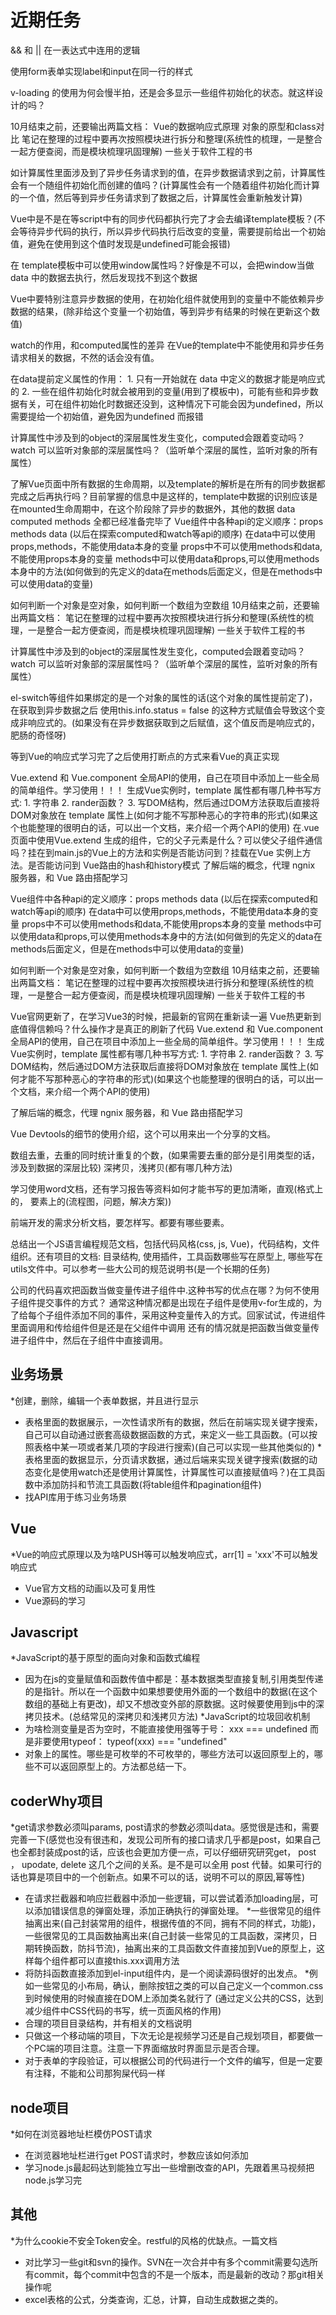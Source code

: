<!--
 *@Author: x09898 coder_xujie@163.com
 * @Date: 2022-05-09 20:54:40
 * @LastEditors: xujie 1607526161@qq.com
 * @LastEditTime: 2022-09-14 18:57:08
 * @FilePath: \HTML-CSS-Javascript-\待解决的知识点\近期的学习要务.md
 * @Description: 近期的学习任务
-->
# 近期任务

&& 和 || 在一表达式中连用的逻辑

使用form表单实现label和input在同一行的样式

v-loading 的使用为何会慢半拍，还是会多显示一些组件初始化的状态。就这样设计的吗？

10月结束之前，还要输出两篇文档： Vue的数据响应式原理 对象的原型和class对比
笔记在整理的过程中要再次按照模块进行拆分和整理(系统性的梳理，一是整合一起方便查阅，而是模块梳理巩固理解)
一些关于软件工程的书

如计算属性里面涉及到了异步任务请求到的值，在异步数据请求到之前，计算属性会有一个随组件初始化而创建的值吗？(计算属性会有一个随着组件初始化而计算的一个值，然后等到异步任务请求到了数据之后，计算属性会重新触发计算)

Vue中是不是在等script中有的同步代码都执行完了才会去编译template模板？(不会等待异步代码的执行，所以异步代码执行后改变的变量，需要提前给出一个初始值，避免在使用到这个值时发现是undefined可能会报错)

在 template模板中可以使用window属性吗？好像是不可以，会把window当做 data 中的数据去执行，然后发现找不到这个数据

Vue中要特别注意异步数据的使用，在初始化组件就使用到的变量中不能依赖异步数据的结果，(除非给这个变量一个初始值，等到异步有结果的时候在更新这个数值)

watch的作用，和computed属性的差异
在Vue的template中不能使用和异步任务请求相关的数据，不然的话会没有值。

在data提前定义属性的作用： 1. 只有一开始就在 data 中定义的数据才能是响应式的 2. 一些在组件初始化时就会被用到的变量(用到了模板中)，可能有些和异步数据有关，可在组件初始化时数据还没到，这种情况下可能会因为undefined，所以需要提给一个初始值，避免因为undefined 而报错

计算属性中涉及到的object的深层属性发生变化，computed会跟着变动吗？
watch 可以监听对象部的深层属性吗？（监听单个深层的属性，监听对象的所有属性）

了解Vue页面中所有数据的生命周期，以及template的解析是在所有的同步数据都完成之后再执行吗？目前掌握的信息中是这样的，template中数据的识别应该是在mounted生命周期中，在这个阶段除了异步的数据外，其他的数据 data computed  methods 全都已经准备完毕了
Vue组件中各种api的定义顺序：props methods data  (以后在探索computed和watch等api的顺序)
在data中可以使用props,methods，不能使用data本身的变量
props中不可以使用methods和data,不能使用props本身的变量
methods中可以使用data和props,可以使用methods本身中的方法(如何做到的先定义的data在methods后面定义，但是在methods中可以使用data的变量)

如何判断一个对象是空对象，如何判断一个数组为空数组
10月结束之前，还要输出两篇文档：
笔记在整理的过程中要再次按照模块进行拆分和整理(系统性的梳理，一是整合一起方便查阅，而是模块梳理巩固理解)
一些关于软件工程的书

计算属性中涉及到的object的深层属性发生变化，computed会跟着变动吗？
watch 可以监听对象部的深层属性吗？（监听单个深层的属性，监听对象的所有属性）

el-switch等组件如果绑定的是一个对象的属性的话(这个对象的属性提前定了)，在获取到异步数据之后 使用this.info.status = false 的这种方式赋值会导致这个变成非响应式的。(如果没有在异步数据获取到之后赋值，这个值反而是响应式的，肥肠的奇怪呀)

等到Vue的响应式学习完了之后使用打断点的方式来看Vue的真正实现

Vue.extend 和 Vue.component 全局API的使用，自己在项目中添加上一些全局的简单组件。学习使用！！！
生成Vue实例时，template 属性都有哪几种书写方式: 1. 字符串 2. rander函数？ 3. 写DOM结构，然后通过DOM方法获取后直接将DOM对象放在 template 属性上(如何才能不写那种恶心的字符串的形式)(如果这个也能整理的很明白的话，可以出一个文档，来介绍一个两个API的使用)
在.vue 页面中使用Vue.extend 生成的组件，它的父子元素是什么？可以使父子组件通信吗？挂在到main.js的Vue上的方法和实例是否能访问到？挂载在Vue 实例上方法。是否能访问到
Vue路由的hash和history模式
了解后端的概念，代理 ngnix 服务器，和 Vue 路由搭配学习

Vue组件中各种api的定义顺序：props methods data  (以后在探索computed和watch等api的顺序)
在data中可以使用props,methods，不能使用data本身的变量
props中不可以使用methods和data,不能使用props本身的变量
methods中可以使用data和props,可以使用methods本身中的方法(如何做到的先定义的data在methods后面定义，但是在methods中可以使用data的变量)

如何判断一个对象是空对象，如何判断一个数组为空数组
10月结束之前，还要输出两篇文档：
笔记在整理的过程中要再次按照模块进行拆分和整理(系统性的梳理，一是整合一起方便查阅，而是模块梳理巩固理解)
一些关于软件工程的书

Vue官网更新了，在学习Vue3的时候，把最新的官网在重新读一遍
Vue热更新到底值得信赖吗？什么操作才是真正的刷新了代码
Vue.extend 和 Vue.component 全局API的使用，自己在项目中添加上一些全局的简单组件。学习使用！！！
生成Vue实例时，template 属性都有哪几种书写方式: 1. 字符串 2. rander函数？ 3. 写DOM结构，然后通过DOM方法获取后直接将DOM对象放在 template 属性上(如何才能不写那种恶心的字符串的形式)(如果这个也能整理的很明白的话，可以出一个文档，来介绍一个两个API的使用)

了解后端的概念，代理 ngnix 服务器，和 Vue 路由搭配学习

Vue Devtools的细节的使用介绍，这个可以用来出一个分享的文档。

数组去重，去重的同时统计重复的个数，(如果需要去重的部分是引用类型的话，涉及到数据的深层比较)
深拷贝，浅拷贝(都有哪几种方法)

学习使用word文档，还有学习报告等资料如何才能书写的更加清晰，直观(格式上的， 要素上的(流程图，问题，解决方案))

前端开发的需求分析文档，要怎样写。都要有哪些要素。

总结出一个JS语言编程规范文档，包括代码风格(css, js, Vue)，代码结构，文件组织。还有项目的文档: 目录结构, 使用插件，工具函数哪些写在原型上, 哪些写在utils文件中。可以参考一些大公司的规范说明书(是一个长期的任务)

公司的代码喜欢把函数当做变量传进子组件中.这种书写的优点在哪？为何不使用子组件提交事件的方式？
通常这种情况都是出现在子组件是使用v-for生成的，为了给每个子组件添加不同的事件，采用这种变量传入的方式。回家试试，传进组件里面调用和传给组件但是还是在父组件中调用
还有的情况就是把函数当做变量传进子组件中，然后在子组件中直接调用。

## 业务场景

*创建，删除，编辑一个表单数据，并且进行显示

* 表格里面的数据展示，一次性请求所有的数据，然后在前端实现关键字搜索，自己可以自动通过嵌套高级数据函数的方式，来定义一些工具函数。(可以按照表格中某一项或者某几项的字段进行搜索)(自己可以实现一些其他类似的)
*表格里面的数据显示，分页请求数据，通过后端来实现关键字搜索(数据的动态变化是使用watch还是使用计算属性，计算属性可以直接赋值吗？)在工具函数中添加防抖和节流工具函数(将table组件和pagination组件)
* 找API库用于练习业务场景

## Vue

*Vue的响应式原理以及为啥PUSH等可以触发响应式，arr[1] = 'xxx'不可以触发响应式

* Vue官方文档的动画以及可复用性
* Vue源码的学习

## Javascript

*JavaScript的基于原型的面向对象和函数式编程

* 因为在js的变量赋值和函数传值中都是：基本数据类型直接复制,引用类型传递的是指针。所以在一个函数中如果想要使用外面的一个数组中的数据(在这个数组的基础上有更改)，却又不想改变外部的原数据。这时候要使用到js中的深拷贝技术。(总结常见的深拷贝和浅拷贝方法)
*JavaScript的垃圾回收机制
* 为啥检测变量是否为空时，不能直接使用强等于号： xxx === undefined 而是非要使用typeof： typeof(xxx) === "undefined"
* 对象上的属性。哪些是可枚举的不可枚举的，哪些方法可以返回原型上的，哪些不可以返回原型上的。方法都总结一下。

## coderWhy项目

*get请求参数必须叫params, post请求的参数必须叫data。感觉很是违和，需要完善一下(感觉也没有很违和，发现公司所有的接口请求几乎都是post，如果自己也全都封装成post的话，应该也会更加方便一点，可以仔细研究研究get， post ， upodate, delete 这几个之间的关系。是不是可以全用 post 代替。如果可行的话也算是项目中的一个创新点。如果不可以的话，说明不可以的原因,幂等性)

* 在请求拦截器和响应拦截器中添加一些逻辑，可以尝试着添加loading层，可以添加错误信息的弹窗处理，添加正确执行的弹窗处理。
*一些很常见的组件抽离出来(自己封装常用的组件，根据传值的不同，拥有不同的样式，功能)，一些很常见的工具函数抽离出来(自己封装一些常见的工具函数，深拷贝，日期转换函数，防抖节流)，抽离出来的工具函数文件直接加到Vue的原型上，这样每个组件都可以直接this.xxx调用方法
* 将防抖函数直接添加到el-input组件内，是一个阅读源码很好的出发点。
*例如一些常见的小布局，确认，删除按钮之类的可以自己定义一个common.css 到时候使用的时候直接在DOM上添加类名就行了 (通过定义公共的CSS，达到减少组件中CSS代码的书写，统一页面风格的作用)
* 合理的项目目录结构，并有相关的文档说明
* 只做这一个移动端的项目，下次无论是视频学习还是自己规划项目，都要做一个PC端的项目注意。注意一下界面缩放时界面显示是否合理。
* 对于表单的字段验证，可以根据公司的代码进行一个文件的编写，但是一定要有注释，不能和公司那狗屎代码一样

## node项目

*如何在浏览器地址栏模仿POST请求

* 在浏览器地址栏进行get POST请求时，参数应该如何添加
* 学习node.js最起码达到能独立写出一些增删改查的API，先跟着黑马视频把node.js学习完

## 其他

*为什么cookie不安全Token安全。restful的风格的优缺点。一篇文档

* 对比学习一些git和svn的操作。SVN在一次合并中有多个commit需要勾选所有commit，每个commit中包含的不是一个版本，而是最新的改动？那git相关操作呢
* excel表格的公式，分类查询，汇总，计算，自动生成数据之类的。  
